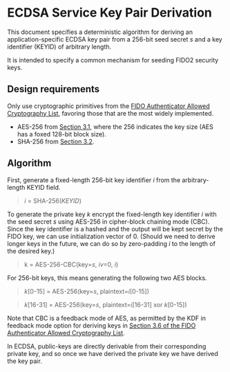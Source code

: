 # ECDSA Service Key Pair Derivation

This document specifies a deterministic algorithm for deriving an application-specific ECDSA key pair from a 256-bit seed secret _s_ and a key identifier (KEYID) of arbitrary length.

It is intended to specify a common mechanism for seeding FIDO2
security keys.

## Design requirements
Only use cryptographic primitives from the [FIDO Authenticator Allowed Cryptography List](https://fidoalliance.org/specs/fido-security-requirements-v1.2-2018/fido-authenticator-allowed-cryptography-list-v1.0-wd-20180629.html), favoring those that are the most widely implemented.
  - AES-256 from [Section 3.1](https://fidoalliance.org/specs/fido-security-requirements-v1.2-2018/fido-authenticator-allowed-cryptography-list-v1.0-wd-20180629.html#confidentiality-algorithms), where the 256 indicates the key size (AES has a foxed 128-bit block size).
  - SHA-256 from [Section 3.2](https://fidoalliance.org/specs/fido-security-requirements-v1.2-2018/fido-authenticator-allowed-cryptography-list-v1.0-wd-20180629.html#hashing-algorithms).

## Algorithm

First, generate a fixed-length 256-bit key identifier _i_ from the arbitrary-length KEYID field.

> _i_ = SHA-256(_KEYID_)

To generate the private key _k_ encrypt the fixed-length key identifier _i_ with the seed secret _s_ using AES-256 in cipher-block chaining mode (CBC).  Since the key identifier is a hashed and the output will be kept secret by the FIDO key, we can use initialization vector of 0. (Should we need to derive longer keys in the future, we can do so by zero-padding _i_ to the length of the desired key.)

> k = AES-256-CBC(key=_s_, _iv_=0, _i_)

For 256-bit keys, this means generating the following two AES blocks. 

  > _k_[0-15] = AES-256(key=_s_, plaintext=_i_[0-15])

  > _k_[16-31] = AES-256(key=_s_, plaintext=_i_[16-31] xor _k_[0-15])

Note that CBC is a feedback mode of AES, as permitted by the KDF in feedback mode option for deriving keys in [Section 3.6 of the FIDO Authenticator Allowed Cryptography List](https://fidoalliance.org/specs/fido-security-requirements-v1.2-2018/fido-authenticator-allowed-cryptography-list-v1.0-wd-20180629.html#key-derivation-functions-kdfs).

In ECDSA, public-keys are directly derivable from their corresponding private key, and so once we have derived the private key we have derived the key pair.